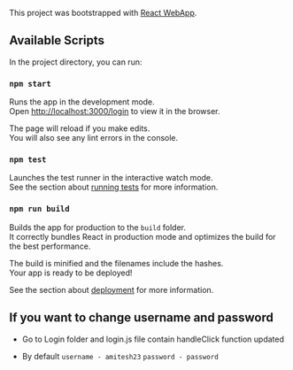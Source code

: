 This project was bootstrapped with [React WebApp](https://github.com/amitesh786).

## Available Scripts

In the project directory, you can run:

### `npm start`

Runs the app in the development mode.<br>
Open [http://localhost:3000/login](http://localhost:3000/login) to view it in the browser.

The page will reload if you make edits.<br>
You will also see any lint errors in the console.

### `npm test`

Launches the test runner in the interactive watch mode.<br>
See the section about [running tests](https://github.com/amitesh786/ReactJS-Material-Tictokgame) for more information.

### `npm run build`

Builds the app for production to the `build` folder.<br>
It correctly bundles React in production mode and optimizes the build for the best performance.

The build is minified and the filenames include the hashes.<br>
Your app is ready to be deployed!

See the section about [deployment](https://github.com/amitesh786/ReactJS-Material-Tictokgame) for more information.

## If you want to change username and password

* Go to Login folder and login.js file contain handleClick function updated

* By default 
```username - amitesh23```
```password - password```
